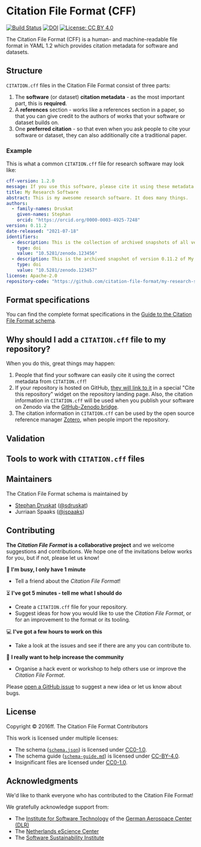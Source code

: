 # Citation File Format (CFF)

[![Build Status](https://github.com/citation-file-format/citation-file-format/workflows/testing/badge.svg)](https://github.com/citation-file-format/citation-file-format/actions/workflows/testing.yml)
[![DOI](https://zenodo.org/badge/DOI/10.5281/zenodo.1003149.svg)](https://doi.org/10.5281/zenodo.1003149)
[![License: CC BY 4.0](https://img.shields.io/badge/License-CC%20BY%204.0-lightgrey.svg)](https://creativecommons.org/licenses/by/4.0/)

The Citation File Format (CFF) is a human- and machine-readable file format in YAML 1.2 which provides
citation metadata for software and datasets.

## Structure

`CITATION.cff` files in the Citation File Format consist of three parts:

1. The **software** (or dataset) **citation metadata** - as the most important part, this is **required**.
2. A **references** section - works like a references section in a paper, so that you can give credit to the authors of works that your software or dataset builds on.
3. One **preferred citation** - so that even when you ask people to cite your software or dataset, they can also additionally cite a traditional paper.

### Example

This is what a common `CITATION.cff` file for research software may look like:

```yaml
cff-version: 1.2.0
message: If you use this software, please cite it using these metadata.
title: My Research Software
abstract: This is my awesome research software. It does many things.
authors:
  - family-names: Druskat
    given-names: Stephan
    orcid: "https://orcid.org/0000-0003-4925-7248"
version: 0.11.2
date-released: "2021-07-18"
identifiers:
  - description: This is the collection of archived snapshots of all versions of My Research Software
    type: doi
    value: "10.5281/zenodo.123456"
  - description: This is the archived snapshot of version 0.11.2 of My Research Software
    type: doi
    value: "10.5281/zenodo.123457"
license: Apache-2.0
repository-code: "https://github.com/citation-file-format/my-research-software"
```

## Format specifications

You can find the complete format specifications in the [Guide to the Citation File Format schema](schema-guide.md).

## Why should I add a `CITATION.cff` file to my repository?

When you do this, great things may happen:

1. People that find your software can easily cite it using the correct metadata from `CITATION.cff`!
2. If your repository is hosted on GitHub, [they will link to it](https://docs.github.com/en/github/creating-cloning-and-archiving-repositories/creating-a-repository-on-github/about-citation-files) in a special "Cite this repository" widget on the repository landing page. Also, the citation information in `CITATION.cff` will be used when you publish your software on Zenodo via the [GitHub-Zenodo bridge](https://guides.github.com/activities/citable-code/).
3. The citation information in `CITATION.cff` can be used by the open source reference manager [Zotero](https://github.com/zotero/zotero), when people import the repository.

## Validation

## Tools to work with `CITATION.cff` files

## Maintainers

The Citation File Format schema is maintained by

- [Stephan Druskat](https://sdruskat.net) ([@sdruskat](https://github.com/sdruskat/))
- Jurriaan Spaaks ([@jspaaks](https://github.com/jspaaks/))

## Contributing

**The _Citation File Format_ is a collaborative project** and we welcome suggestions and contributions. We hope one of the invitations below works for you, but if not, please let us know!

:running: **I'm busy, I only have 1 minute**
- Tell a friend about the *Citation File Format*!

:hourglass_flowing_sand: **I've got 5 minutes - tell me what I should do**
- Create a `CITATION.cff` file for your repository.
- Suggest ideas for how you would like to use the *Citation File Format*, or for an improvement to the format or its tooling.

:computer: **I've got a few hours to work on this**
- Take a look at the issues and see if there are any you can contribute to.

:tada: **I really want to help increase the community**
- Organise a hack event or workshop to help others use or improve the *Citation File Format*.

Please [open a GitHub issue](https://github.com/citation-file-format/citation-file-format/issues) to suggest a new idea or let us know about bugs.

## License

Copyright © 2016ff. The Citation File Format Contributors

This work is licensed under multiple licenses:
- The schema ([`schema.json`](schema.json)) is licensed under [CC0-1.0](https://creativecommons.org/publicdomain/zero/1.0/legalcode).
- The schema guide ([`schema-guide.md`](schema-guide.md)) is licensed under [CC-BY-4.0](https://creativecommons.org/licenses/by/4.0/legalcode).
- Insignificant files are licensed under [CC0-1.0](https://creativecommons.org/publicdomain/zero/1.0/legalcode).

## Acknowledgments

We'd like to thank everyone who has contributed to the Citation File Format!

We gratefully acknowledge support from:

- The [Institute for Software Technology](https://www.dlr.de/sc/en/desktopdefault.aspx/) of the [German Aerospace Center (DLR)](https://www.dlr.de/en/)
- The [Netherlands eScience Center](https://www.esciencecenter.nl/)
- The [Software Sustainability Institute](https://software.ac.uk/)
